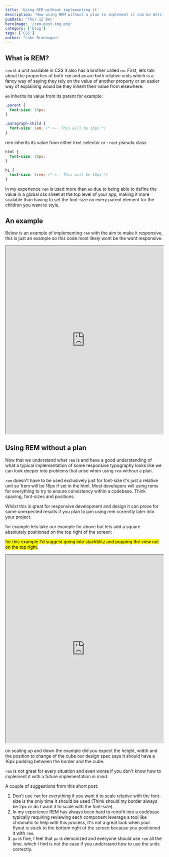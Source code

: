 ```yaml
---
title: 'Using REM without implementing it'
description: 'How using REM without a plan to implement it can be detrimental to your project'
pubDate: 'Thur 12 Dec'
heroImage: '/rem-post-img.png'
category: ['blog']
tags: ['CSS']
author: "Luke Brannagan"
---
```


## What is REM?

`rem` is a unit available in CSS it also has a brother called `em`. First, lets talk about the properties of both
`rem` and `em` are both relative units which is a fancy way of saying they rely on the value of another property or
an easier way of explaining would be they inherit their value from elsewhere.

`em` inherits its value from its parent for example:

```css
.parent {
  font-size: 16px;
}

.paragraph-child {
  font-size: 1em; /* <-- This will be 16px */
}
```

rem inherits its value from either `html` selector or `:root` pseudo class

```css 
html {
  font-size: 18px;
}

h1 {
  font-size: 1rem; /* <-- This will be 18px */
}
```

in my experience `rem` is used more than `em` due to being able to define the value in a global css sheet at the top level of your app, 
making it more scalable than having to set the font-size on every parent element for the children you want to style.

## An example

Below is an example of implementing `rem` with the aim to make it responsive, this is just an example so this code most likely wont be the wont responsive.

<iframe  src="https://stackblitz.com/edit/vitejs-vite-n5jsoukj?embed=1&file=src%2Findex.css" style="height: 600px; width: 100%;" loading="lazy" > </iframe>

## Using REM without a plan

Now that we understand what `rem` is and have a good understanding of what a typical implementation of some responsive typography looks like we can look deeper into problems that arise when using `rem` without a plan.

`rem` doesn't have to be used exclusively just for font-size it's just a relative unit so 1rem will be 16px if set in the html. Most developers will
using rems for everything to try to ensure consistency within a codebase. Think spacing, font-sizes and positions.

Whilst this is great for responsive development and design it can prove for some unexpected results if you plan to jam using rem correctly later into your project.

for example lets take our example for above but lets add a square absolutely positioned on the top right of the screen:

<mark>for this example I'd suggest going into stackblitz and popping the view out on the top right.</mark>
<iframe  src="https://stackblitz.com/edit/vitejs-vite-p94x4t9p?embed=1&file=src%2FApp.css" style="height: 600px; width: 100%;" loading="lazy" > </iframe>

on scaling up and down the example did you expect the height, width and the position to change of the cube our design spec says it should have a 16px padding between the border and the cube.

`rem` is not great for every situation and even worse if you don't know how to implement it with a future implementation in mind.

A couple of suggestions from this short post:
1. Don't use `rem` for everything if you want it to scale relative with the font-size is the only time it should be used (Think should my border always be 2px or do I want it to scale with the font-size).
2. In my experience REM has always been hard to retrofit into a codebase typically requiring reviewing each component leverage a tool like chromatic to help with this process, It's not a great look when your flyout is stuck to the bottom right of the screen because you positioned it with `rem`.
3. `px` is fine, I feel that `px` is demonized and everyone should use `rem` all the time. which I find is not the case if you understand how to use the units correctly.





